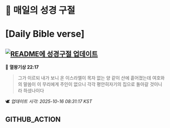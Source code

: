 # 🙏 매일의 성경 구절
# [Daily Bible verse]
## [![README에 성경구절 업데이트](https://github.com/DONGSUKA/first_test/actions/workflows/update-readme-bible.yml/badge.svg)](https://github.com/DONGSUKA/first_test/actions/workflows/update-readme-bible.yml)
<!-- START_BIBLE_VERSE -->
📖 **열왕기상 22:17**
> 그가 이르되 내가 보니 온 이스라엘이 목자 없는 양 같이 산에 흩어졌는데 여호와의 말씀이 이 무리에게 주인이 없으니 각각 평안히자기의 집으로 돌아갈 것이니라 하셨나이다

🕊️ _업데이트 시각: 2025-10-16 08:31:17 KST_
  <!-- END_BIBLE_VERSE -->
## GITHUB_ACTION
